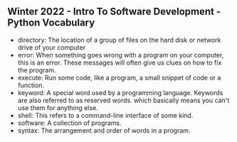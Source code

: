 ## Winter 2022 - Intro To Software Development - Python Vocabulary
* directory: The location of a group of files on the hard disk or network drive of your computer
* error: When something goes wrong with a program on your computer, this is an error. These messages will often give us clues on how to fix the program.
* execute: Run some code, like a program, a small snippet of code or a function.
* keyword: A special word used by a programming language. Keywords are also referred to as reserved words. which basically means you can't use them for anything else.
* shell: This refers to a command-line interface of some kind.
* software: A collection of programs.
* syntax: The arrangement and order of words in a program.
